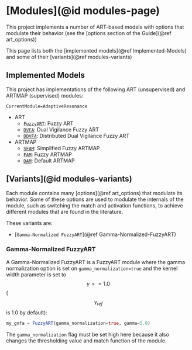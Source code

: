 # [Modules](@id modules-page)

This project implements a number of ART-based models with options that modulate their behavior (see the [options section of the Guide](@ref art_options))

This page lists both the [implemented models](@ref Implemented-Models) and some of their [variants](@ref modules-variants)

## Implemented Models

This project has implementations of the following ART (unsupervised) and ARTMAP (supervised) modules:

```@meta
CurrentModule=AdaptiveResonance
```

- ART
  - [`FuzzyART`](@ref): Fuzzy ART
  - [`DVFA`](@ref): Dual Vigilance Fuzzy ART
  - [`DDVFA`](@ref): Distributed Dual Vigilance Fuzzy ART
- ARTMAP
  - [`SFAM`](@ref): Simplified Fuzzy ARTMAP
  - [`FAM`](@ref): Fuzzy ARTMAP
  - [`DAM`](@ref): Default ARTMAP

## [Variants](@id modules-variants)

Each module contains many [options](@ref art_options) that modulate its behavior.
Some of these options are used to modulate the internals of the module, such as switching the match and activation functions, to achieve different modules that are found in the literature.

These variants are:

- [`Gamma-Normalized FuzzyART`](@ref Gamma-Normalized-FuzzyART)

### Gamma-Normalized FuzzyART

A Gamma-Normalized FuzzyART is a FuzzyART module where the gamma normalization option is set on `gamma_normalization=true` and the kernel width parameter is set to $$\gamma >= 1.0$$ ($$\gamma_{ref}$$ is 1.0 by default):

```julia
my_gnfa = FuzzyART(gamma_normalization=true, gamma=5.0)
```

The `gamma_normalization` flag must be set high here because it also changes the thresholding value and match function of the module.

